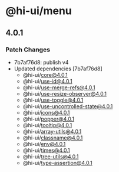 # @hi-ui/menu

## 4.0.1

### Patch Changes

- 7b7af76d8: publish v4
- Updated dependencies [7b7af76d8]
  - @hi-ui/core@4.0.1
  - @hi-ui/use-id@4.0.1
  - @hi-ui/use-merge-refs@4.0.1
  - @hi-ui/use-resize-observer@4.0.1
  - @hi-ui/use-toggle@4.0.1
  - @hi-ui/use-uncontrolled-state@4.0.1
  - @hi-ui/icons@4.0.1
  - @hi-ui/popper@4.0.1
  - @hi-ui/tooltip@4.0.1
  - @hi-ui/array-utils@4.0.1
  - @hi-ui/classname@4.0.1
  - @hi-ui/env@4.0.1
  - @hi-ui/times@4.0.1
  - @hi-ui/tree-utils@4.0.1
  - @hi-ui/type-assertion@4.0.1
